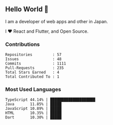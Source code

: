 ## Hello World 👋

I am a developer of web apps and other in Japan.

I ❤️ React and Flutter, and Open Source.

### Contributions

<!-- contributions start -->

    Repositories         : 57
    Issues               : 48
    Commits              : 1111
    Pull-Requests        : 235
    Total Stars Earned   : 4
    Total Contributed To : 1

<!-- contributions end -->

### Most Used Languages

<!-- most-used-languages start -->

    TypeScript 44.14% | ████████████████████
    Java       11.85% | █████
    JavaScript 10.89% | █████
    HTML       10.35% | █████
    Dart       10.30% | █████

<!-- most-used-languages end -->
